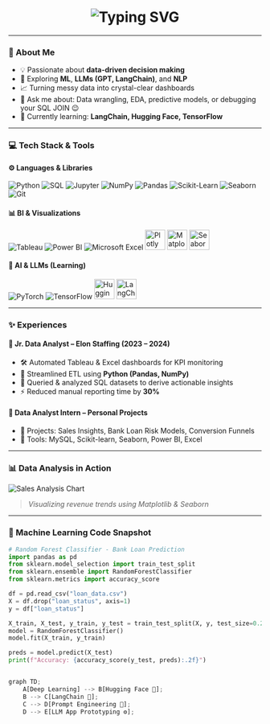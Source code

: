 <h1 align="center">
  <img src="https://readme-typing-svg.herokuapp.com?font=Fira+Code&size=26&pause=1000&color=FF61F6&center=true&vCenter=true&width=700&lines=Hey+there%2C+I'm+Nitin+Rawat+(aka+Nits)+%F0%9F%91%8B;Data+Analyst+%7C+Future+Data+Scientist;Turning+Chaos+into+Insights+%F0%9F%93%8A" alt="Typing SVG" />
</h1>

---

### 🧠 About Me
<div align="left">

- 💡 Passionate about **data-driven decision making**  
- 🤖 Exploring **ML**, **LLMs (GPT, LangChain)**, and **NLP**  
- 📈 Turning messy data into crystal-clear dashboards  
- 💬 Ask me about: Data wrangling, EDA, predictive models, or debugging your SQL JOIN 😉  
- 🎯 Currently learning: **LangChain, Hugging Face, TensorFlow**

</div>

---

### 💻 Tech Stack & Tools

#### ⚙️ Languages & Libraries
<img src="https://skillicons.dev/icons?i=python" title="Python" />
<img src="https://skillicons.dev/icons?i=sql" title="SQL" />
<img src="https://skillicons.dev/icons?i=jupyter" title="Jupyter" />
<img src="https://skillicons.dev/icons?i=numpy" title="NumPy" />
<img src="https://skillicons.dev/icons?i=pandas" title="Pandas" />
<img src="https://skillicons.dev/icons?i=scikit-learn" title="Scikit-Learn" />
<img src="https://skillicons.dev/icons?i=seaborn" title="Seaborn" />
<img src="https://skillicons.dev/icons?i=git" title="Git" />

#### 📊 BI & Visualizations
<img src="https://skillicons.dev/icons?i=tableau" title="Tableau" />
<img src="https://skillicons.dev/icons?i=powerbi" title="Power BI" />
<img src="https://skillicons.dev/icons?i=excel" title="Microsoft Excel" />
<img src="https://cdn.jsdelivr.net/gh/devicons/devicon/icons/plotly/plotly-original.svg" width="40" title="Plotly" />
<img src="https://cdn.jsdelivr.net/gh/devicons/devicon/icons/matplotlib/matplotlib-original.svg" width="40" title="Matplotlib" />
<img src="https://raw.githubusercontent.com/mwaskom/seaborn/main/doc/_static/logo-wide-lightbg.svg" height="40" title="Seaborn" />

#### 🤖 AI & LLMs (Learning)
<img src="https://skillicons.dev/icons?i=pytorch" title="PyTorch" />
<img src="https://skillicons.dev/icons?i=tensorflow" title="TensorFlow" />
<img src="https://avatars.githubusercontent.com/u/1399141?s=200&v=4" width="40" title="Hugging Face" />
<img src="https://avatars.githubusercontent.com/u/116947076?s=200&v=4" width="40" title="LangChain" />


---

### ✨ Experiences
<div align="left">

#### 🔹 Jr. Data Analyst – **Elon Staffing (2023 – 2024)**
- 🛠️ Automated Tableau & Excel dashboards for KPI monitoring  
- 🐍 Streamlined ETL using **Python (Pandas, NumPy)**  
- 🧮 Queried & analyzed SQL datasets to derive actionable insights  
- ⚡ Reduced manual reporting time by **30%**

#### 🔹 Data Analyst Intern – **Personal Projects**
- 📌 Projects: Sales Insights, Bank Loan Risk Models, Conversion Funnels  
- 🧰 Tools: MySQL, Scikit-learn, Seaborn, Power BI, Excel  

</div>

---

### 📊 Data Analysis in Action

![Sales Analysis Chart](https://your-github.com/assets/sales-analysis.png)
> *Visualizing revenue trends using Matplotlib & Seaborn*

---

### 🤖 Machine Learning Code Snapshot

```python
# Random Forest Classifier - Bank Loan Prediction
import pandas as pd
from sklearn.model_selection import train_test_split
from sklearn.ensemble import RandomForestClassifier
from sklearn.metrics import accuracy_score

df = pd.read_csv("loan_data.csv")
X = df.drop("loan_status", axis=1)
y = df["loan_status"]

X_train, X_test, y_train, y_test = train_test_split(X, y, test_size=0.2)
model = RandomForestClassifier()
model.fit(X_train, y_train)

preds = model.predict(X_test)
print(f"Accuracy: {accuracy_score(y_test, preds):.2f}")


graph TD;
    A[Deep Learning] --> B[Hugging Face 🤗];
    B --> C[LangChain 🔗];
    C --> D[Prompt Engineering 💬];
    D --> E[LLM App Prototyping ⚙️];
